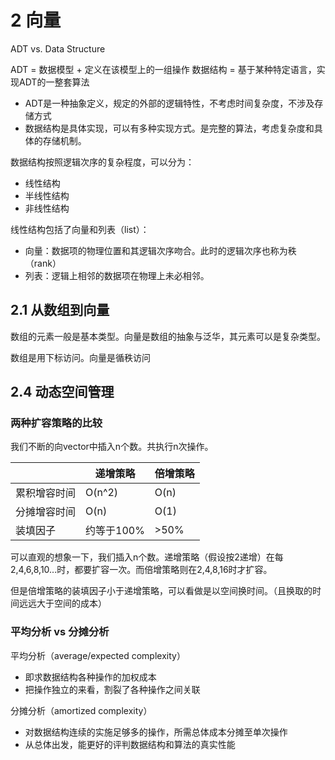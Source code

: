 # 2 向量

ADT vs. Data Structure

ADT = 数据模型 + 定义在该模型上的一组操作
数据结构 = 基于某种特定语言，实现ADT的一整套算法

- ADT是一种抽象定义，规定的外部的逻辑特性，不考虑时间复杂度，不涉及存储方式
- 数据结构是具体实现，可以有多种实现方式。是完整的算法，考虑复杂度和具体的存储机制。

数据结构按照逻辑次序的复杂程度，可以分为：

- 线性结构
- 半线性结构
- 非线性结构

线性结构包括了向量和列表（list）：

- 向量：数据项的物理位置和其逻辑次序吻合。此时的逻辑次序也称为秩（rank）
- 列表：逻辑上相邻的数据项在物理上未必相邻。

## 2.1 从数组到向量

数组的元素一般是基本类型。向量是数组的抽象与泛华，其元素可以是复杂类型。

数组是用下标访问。向量是循秩访问

## 2.4 动态空间管理

### 两种扩容策略的比较

我们不断的向vector中插入n个数。共执行n次操作。

||递增策略|倍增策略|
|-|-|-|
|累积增容时间|O(n^2)|O(n)|
|分摊增容时间|O(n)|O(1)|
|装填因子|约等于100%|>50%|

可以直观的想象一下，我们插入n个数。递增策略（假设按2递增）在每2,4,6,8,10...时，都要扩容一次。而倍增策略则在2,4,8,16时才扩容。

但是倍增策略的装填因子小于递增策略，可以看做是以空间换时间。（且换取的时间远远大于空间的成本）

### 平均分析 vs 分摊分析

平均分析（average/expected complexity）

- 即求数据结构各种操作的加权成本
- 把操作独立的来看，割裂了各种操作之间关联

分摊分析（amortized complexity）

- 对数据结构连续的实施足够多的操作，所需总体成本分摊至单次操作
- 从总体出发，能更好的评判数据结构和算法的真实性能


